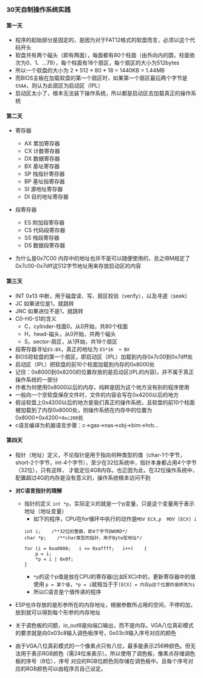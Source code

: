 ### 30天自制操作系统实践



#### 第一天
+ 程序的起始部分是固定的，是因为对于FAT12格式的软盘而言，必须以这个代码开头
+ 软盘共有两个磁头（即有两面），每面都有80个柱面（由外向内的圆，柱面依次为0、1、...79），每个柱面有18个扇区，每个扇区的大小为512bytes
+ 所以一个软盘的大小为 2 * 512 * 80 * 18 = 1440KB = 1.44MB 
+ 而BIOS主板在加载软盘的第一个扇区时，如果第一个扇区最后两个字节是`55AA`，则认为此扇区为启动区（IPL）
+ 启动区太小了，根本无法装下操作系统，所以都是启动区去加载真正的操作系统

#### 第二天
+ 寄存器
  + AX 累加寄存器
  + CX 计数寄存器
  + DX 数据寄存器
  + BX 基址寄存器
  + SP 栈指针寄存器
  + BP 基址指寄存器
  + SI 源地址寄存器
  + DI 目的地址寄存器
 
+ 段寄存器
  + ES 附加段寄存器
  + CS 代码段寄存器
  + SS 栈段寄存器
  + DS 数据段寄存器

+ 为什么是0x7C00
内存中的地址也并不是可以随便使用的，总之IBM规定了0x7c00-0x7dff这512字节地址用来存放启动区的内容

#### 第三天
+ INT 0x13 中断，用于磁盘读、写、扇区校验（verify），以及寻道（seek）
+ JC 如果进位是1，就跳转
+ JNC 如果进位不是1，就跳转
+ C0-H0-S1的含义
  + C，cylinder-柱面0，从0开始，共80个柱面
  + H，head-磁头，从0开始，共两个磁头
  + S，sector-扇区，从1开始，共18个扇区
+ 段寄存器寻址`ES:BX`，真正的地址为 `ES*16  + BX`
+ BIOS将软盘的第一个扇区，即启动区（IPL）加载到内存0x7c00到0x7dff处
+ 启动区（IPL）把软盘的前10个柱面加载到内存的0x8000处
+ 记住：0x8000到0x8200的位置存放的是启动区(IPL的内容)，并不属于真正操作系统的一部分
+ 作者为何使用0x8000以后的内存，纯粹是因为这个地方没有别的程序使用
+ 一般向一个空软盘保存文件时，文件的内容会写在0x4200以后的地方
+ 假设软盘上0x4200以后的地方是我们真正的操作系统，且软盘的前10个柱面被加载到了内存0x8000处，则操作系统在内存中的位置为0x8000+0x4200=`0xc200`处
+ c语言编译为机器语言步骤：c->gas->nas->obj->bim->hrb...


#### 第四天
+ 指针（地址）定义，不论指针是用于指向何种类型的值（char-1个字节，short-2个字节，int-4个字节），至少在32位系统中，指针本身都占用4个字节（32位），只有这样，
才能定位4GB内存。也正因为此，在32位操作系统中，配置超过4G的内存是没有意义的，操作系统根本访问不到

+ **对C语言指针的理解**
  + 指针的定义 	`int *p`，实际定义的就是一个p变量，只是这个变量用于表示地址（地址变量）
	+ 如下的程序，CPU在for循环中执行的动作是`MOV ECX,p	MOV [ECX] i`
    ```
    int i;    /**32位的整数，即4个字节DWORD*/
    char *p;	/**char类型的指针，用于Byte型地址*/

    for	(i = 0xa0000;	i <= 0xaffff;	i++)	{
	    p = i;
	    *p = i | 0x0f;
    }
    ```
	+ `*p`的这个p值是放在CPU的寄存器(比如EXC)中的，更新寄存器中的值使用	`p = 某个值`，`*p = i`就相当于于`[ECX] = 内存p这个位置的值修改为i`
	+ 所以C语言是个值传递的程序
+ ESP也许存放的是形参所在的内存地址，根据参数所占用的空间，不停的加，放到就可以得到每个形参的内存地址
+ 关于调色板的问题，io_out8是向端口输出，而不是内存。VGA八位真彩模式的要求就是向0x03c8输入调色板序号，0x03c9输入序号对应的颜色
+ 由于VGA八位真彩模式的一个像素点只有八位，最多能表示256种颜色。但无法用于表示RGB颜色（需24位来表示）。所以使用了调色板，像素点存储调色板的序号（8位），序号
对应的RGB位颜色则存储在调色板中。且每个序号对应的RGB颜色可以由程序员自己设定。